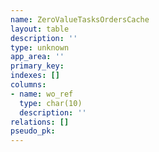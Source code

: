 ```yaml
---
name: ZeroValueTasksOrdersCache
layout: table
description: ''
type: unknown
app_area: ''
primary_key: 
indexes: []
columns:
- name: wo_ref
  type: char(10)
  description: ''
relations: []
pseudo_pk: 
---
```


